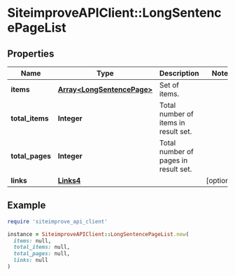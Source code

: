 # SiteimproveAPIClient::LongSentencePageList

## Properties

| Name | Type | Description | Notes |
| ---- | ---- | ----------- | ----- |
| **items** | [**Array&lt;LongSentencePage&gt;**](LongSentencePage.md) | Set of items. |  |
| **total_items** | **Integer** | Total number of items in result set. |  |
| **total_pages** | **Integer** | Total number of pages in result set. |  |
| **links** | [**Links4**](Links4.md) |  | [optional] |

## Example

```ruby
require 'siteimprove_api_client'

instance = SiteimproveAPIClient::LongSentencePageList.new(
  items: null,
  total_items: null,
  total_pages: null,
  links: null
)
```

